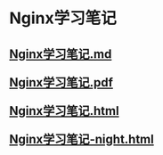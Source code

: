 # Nginx学习笔记

<h2>

[Nginx学习笔记.md](Nginx学习笔记.md)

[Nginx学习笔记.pdf](Nginx学习笔记.pdf)

[Nginx学习笔记.html](Nginx学习笔记.html)

[Nginx学习笔记-night.html](Nginx学习笔记-night.html)


</h2>
